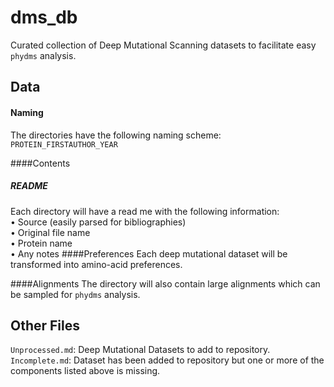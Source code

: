 # dms_db

Curated collection of Deep Mutational Scanning datasets to facilitate easy `phydms` analysis.   

## Data
#### Naming
The directories have the following naming scheme:   
`PROTEIN_FIRSTAUTHOR_YEAR`

####Contents
##### README
Each directory will have a read me with the following information:   
• Source (easily parsed for bibliographies)  
• Original file name  
• Protein name  
• Any notes
####Preferences
Each deep mutational dataset will be transformed into amino-acid preferences.  

####Alignments
The directory will also contain large alignments which can be sampled for `phydms` analysis.

## Other Files
`Unprocessed.md`: Deep Mutational Datasets to add to repository.   
`Incomplete.md`: Dataset has been added to repository but one or more of the components listed above is missing. 
